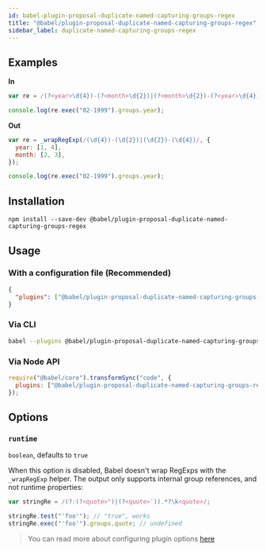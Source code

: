 ```yaml
---
id: babel-plugin-proposal-duplicate-named-capturing-groups-regex
title: "@babel/plugin-proposal-duplicate-named-capturing-groups-regex"
sidebar_label: duplicate-named-capturing-groups-regex
---
```


## Examples

**In**

```js title="JavaScript"
var re = /(?<year>\d{4})-(?<month>\d{2})|(?<month>\d{2})-(?<year>\d{4})/;

console.log(re.exec("02-1999").groups.year);
```

**Out**

```js title="JavaScript"
var re = _wrapRegExp(/(\d{4})-(\d{2})|(\d{2})-(\d{4})/, {
  year: [1, 4],
  month: [2, 3],
});

console.log(re.exec("02-1999").groups.year);
```

## Installation

```shell npm2yarn
npm install --save-dev @babel/plugin-proposal-duplicate-named-capturing-groups-regex
```

## Usage

### With a configuration file (Recommended)

```json title="babel.config.json"
{
  "plugins": ["@babel/plugin-proposal-duplicate-named-capturing-groups-regex"]
}
```

### Via CLI

```sh title="Shell"
babel --plugins @babel/plugin-proposal-duplicate-named-capturing-groups-regex script.js
```

### Via Node API

```js title="JavaScript"
require("@babel/core").transformSync("code", {
  plugins: ["@babel/plugin-proposal-duplicate-named-capturing-groups-regex"],
});
```

## Options

### `runtime`

`boolean`, defaults to `true`

When this option is disabled, Babel doesn't wrap RegExps with the `_wrapRegExp` helper.
The output only supports internal group references, and not runtime properties:

```js title="JavaScript"
var stringRe = /(?:(?<quote>")|(?<quote>')).*?\k<quote>/;

stringRe.test("'foo'"); // "true", works
stringRe.exec("'foo'").groups.quote; // undefined
```

> You can read more about configuring plugin options [here](https://babeljs.io/docs/en/plugins#plugin-options)
